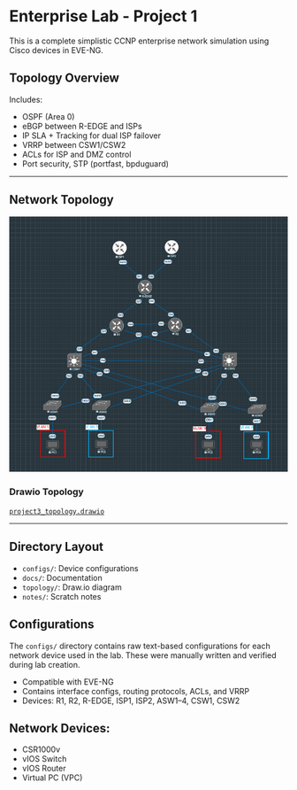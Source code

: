 # Enterprise Lab - Project 1

This is a complete simplistic CCNP enterprise network simulation using Cisco devices in EVE-NG.

## Topology Overview
Includes:
- OSPF (Area 0)
- eBGP between R-EDGE and ISPs
- IP SLA + Tracking for dual ISP failover
- VRRP between CSW1/CSW2
- ACLs for ISP and DMZ control
- Port security, STP (portfast, bpduguard)

---

## Network Topology

![`Network Topology`](topology/topology-eve_ng.png)

### Drawio Topology
[`project3_topology.drawio`](topology/project1_topology.drawio)  

---

## Directory Layout
- `configs/`: Device configurations
- `docs/`: Documentation
- `topology/`: Draw.io diagram
- `notes/`: Scratch notes

## Configurations

The `configs/` directory contains raw text-based configurations for each network device used in the lab. These were manually written and verified during lab creation.

- Compatible with EVE-NG
- Contains interface configs, routing protocols, ACLs, and VRRP
- Devices: R1, R2, R-EDGE, ISP1, ISP2, ASW1–4, CSW1, CSW2

## Network Devices:
- CSR1000v
- vIOS Switch
- vIOS Router
- Virtual PC (VPC)
